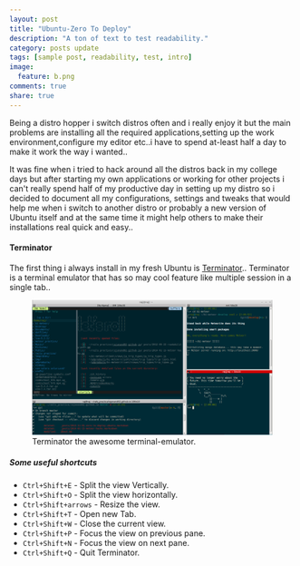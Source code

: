 ```yaml
---
layout: post
title: "Ubuntu-Zero To Deploy"
description: "A ton of text to test readability."
category: posts update
tags: [sample post, readability, test, intro]
image:
  feature: b.png
comments: true
share: true
---
```

Being a distro hopper i switch distros often and i really enjoy it but the main problems are installing all the required applications,setting up the work environment,configure my editor etc..i have to spend at-least half a day to make it work the way i wanted..

It was fine when i tried to hack around all the distros back in my college days but after starting my own applications or working for other projects i can't really spend half of my productive day in setting up my distro so i decided to document all my configurations, settings and tweaks that would help me when i switch to another distro or probably a new version of Ubuntu itself and at the same time it might help others to make their installations real quick and easy..

#### Terminator
    
The first thing i always install in my fresh Ubuntu is [Terminator](https://launchpad.net/terminator)..
Terminator is a terminal emulator that has so may cool feature like multiple session in a single tab..
<figure>
  <img src="/images/Terminator.png"></a>
  <figcaption><a href="http://github.com/rajanand02" title="Terminator the awesome terminal emulator"></a>Terminator the awesome terminal-emulator.</figcaption>
</figure>

##### Some useful shortcuts
* `Ctrl+Shift+E` - Split the view Vertically.
* `Ctrl+Shift+O` - Split the view horizontally.
* `Ctrl+Shift+arrows` - Resize the view.
* `Ctrl+Shift+T` - Open new Tab.
* `Ctrl+Shift+W` - Close the current view.
* `Ctrl+Shift+P` - Focus the view on previous pane.
* `Ctrl+Shift+N` - Focus the view on next pane.
* `Ctrl+Shift+Q` - Quit Terminator. 



